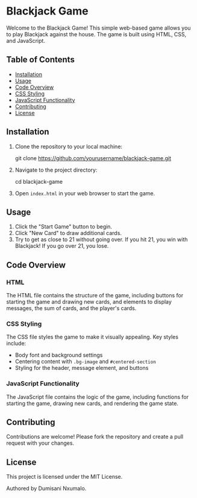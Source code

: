 # Blackjack Game

Welcome to the Blackjack Game! This simple web-based game allows you to play Blackjack against the house. The game is built using HTML, CSS, and JavaScript.

## Table of Contents

- [Installation](#installation)
- [Usage](#usage)
- [Code Overview](#code-overview)
- [CSS Styling](#css-styling)
- [JavaScript Functionality](#javascript-functionality)
- [Contributing](#contributing)
- [License](#license)

## Installation

1. Clone the repository to your local machine:
   
    git clone https://github.com/yourusername/blackjack-game.git
  
2. Navigate to the project directory:
   
   cd blackjack-game
   
4. Open `index.html` in your web browser to start the game.

## Usage

1. Click the "Start Game" button to begin.
2. Click "New Card" to draw additional cards.
3. Try to get as close to 21 without going over. If you hit 21, you win with Blackjack! If you go over 21, you lose.

## Code Overview

### HTML

The HTML file contains the structure of the game, including buttons for starting the game and drawing new cards, and elements to display messages, the sum of cards, and the player's cards.

### CSS Styling

The CSS file styles the game to make it visually appealing. Key styles include:

- Body font and background settings
- Centering content with `.bg-image` and `#centered-section`
- Styling for the header, message element, and buttons



### JavaScript Functionality

The JavaScript file contains the logic of the game, including functions for starting the game, drawing new cards, and rendering the game state.


## Contributing

Contributions are welcome! Please fork the repository and create a pull request with your changes.

## License

This project is licensed under the MIT License.


Authored by Dumisani Nxumalo.
